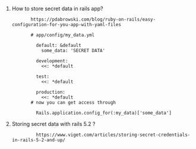 1. How to store secret data in rails app?
        
              https://pdabrowski.com/blog/ruby-on-rails/easy-configuration-for-you-app-with-yaml-files

              # app/config/my_data.yml

                default: &default
                  some_data: 'SECRET DATA'

                development:
                  <<: *default

                test:
                  <<: *default

                production:
                  <<: *default
              # now you can get access through 

                Rails.application.config_for(:my_data)['some_data']

2. Storing secret data with rails 5.2 ?
                
                https://www.viget.com/articles/storing-secret-credentials-in-rails-5-2-and-up/
